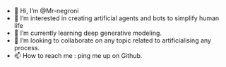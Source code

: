 - 👋 Hi, I’m @Mr-negroni
- 👀 I’m interested in creating artificial agents and bots to simplify human life
- 🌱 I’m currently learning deep generative modeling.
- 💞️ I’m looking to collaborate on any topic related to artificialising any process.
- 📫 How to reach me : ping me up on Github.

<!---
Mr-negroni/Mr-negroni is a ✨ special ✨ repository because its `README.md` (this file) appears on your GitHub profile.
You can click the Preview link to take a look at your changes.
--->
